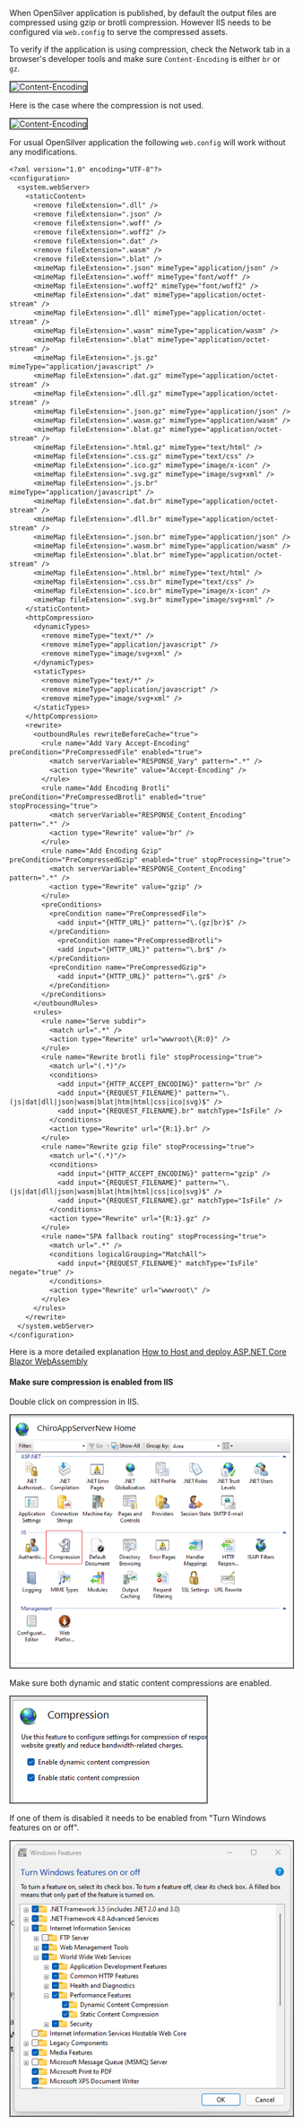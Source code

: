 When OpenSilver application is published, by default the output files are compressed using gzip or brotli compression. However IIS needs to be configured via `web.config` to serve the compressed assets.

To verify if the application is using compression, check the Network tab in a browser's developer tools and make sure `Content-Encoding` is either `br` or `gz`.

<img src="/images/how-to-topics/compression1.png" alt="Content-Encoding" title="Content-Encoding" style="border: 2px solid #555;" /><br />

Here is the case where the compression is not used.

<img src="/images/how-to-topics/compression2.png" alt="Content-Encoding" title="Content-Encoding" style="border: 2px solid #555;" /><br />

For usual OpenSilver application the following `web.config` will work without any modifications.

```
<?xml version="1.0" encoding="UTF-8"?>
<configuration>
  <system.webServer>
    <staticContent>
      <remove fileExtension=".dll" />
      <remove fileExtension=".json" />
      <remove fileExtension=".woff" />
      <remove fileExtension=".woff2" />
      <remove fileExtension=".dat" />
      <remove fileExtension=".wasm" />
      <remove fileExtension=".blat" />
      <mimeMap fileExtension=".json" mimeType="application/json" />
      <mimeMap fileExtension=".woff" mimeType="font/woff" />
      <mimeMap fileExtension=".woff2" mimeType="font/woff2" />
      <mimeMap fileExtension=".dat" mimeType="application/octet-stream" />
      <mimeMap fileExtension=".dll" mimeType="application/octet-stream" />
      <mimeMap fileExtension=".wasm" mimeType="application/wasm" />
      <mimeMap fileExtension=".blat" mimeType="application/octet-stream" />
      <mimeMap fileExtension=".js.gz" mimeType="application/javascript" />
      <mimeMap fileExtension=".dat.gz" mimeType="application/octet-stream" />
      <mimeMap fileExtension=".dll.gz" mimeType="application/octet-stream" />
      <mimeMap fileExtension=".json.gz" mimeType="application/json" />
      <mimeMap fileExtension=".wasm.gz" mimeType="application/wasm" />
      <mimeMap fileExtension=".blat.gz" mimeType="application/octet-stream" />
      <mimeMap fileExtension=".html.gz" mimeType="text/html" />
      <mimeMap fileExtension=".css.gz" mimeType="text/css" />
      <mimeMap fileExtension=".ico.gz" mimeType="image/x-icon" />
      <mimeMap fileExtension=".svg.gz" mimeType="image/svg+xml" />
      <mimeMap fileExtension=".js.br" mimeType="application/javascript" />
      <mimeMap fileExtension=".dat.br" mimeType="application/octet-stream" />
      <mimeMap fileExtension=".dll.br" mimeType="application/octet-stream" />
      <mimeMap fileExtension=".json.br" mimeType="application/json" />
      <mimeMap fileExtension=".wasm.br" mimeType="application/wasm" />
      <mimeMap fileExtension=".blat.br" mimeType="application/octet-stream" />
      <mimeMap fileExtension=".html.br" mimeType="text/html" />
      <mimeMap fileExtension=".css.br" mimeType="text/css" />
      <mimeMap fileExtension=".ico.br" mimeType="image/x-icon" />
      <mimeMap fileExtension=".svg.br" mimeType="image/svg+xml" />
    </staticContent>
    <httpCompression>
      <dynamicTypes>
        <remove mimeType="text/*" />
        <remove mimeType="application/javascript" />
        <remove mimeType="image/svg+xml" />
      </dynamicTypes>
      <staticTypes>
        <remove mimeType="text/*" />
        <remove mimeType="application/javascript" />
        <remove mimeType="image/svg+xml" />
      </staticTypes>
    </httpCompression>
    <rewrite>
      <outboundRules rewriteBeforeCache="true">
        <rule name="Add Vary Accept-Encoding" preCondition="PreCompressedFile" enabled="true">
          <match serverVariable="RESPONSE_Vary" pattern=".*" />
          <action type="Rewrite" value="Accept-Encoding" />
        </rule>
        <rule name="Add Encoding Brotli" preCondition="PreCompressedBrotli" enabled="true" stopProcessing="true">
          <match serverVariable="RESPONSE_Content_Encoding" pattern=".*" />
          <action type="Rewrite" value="br" />
        </rule>
        <rule name="Add Encoding Gzip" preCondition="PreCompressedGzip" enabled="true" stopProcessing="true">
          <match serverVariable="RESPONSE_Content_Encoding" pattern=".*" />
          <action type="Rewrite" value="gzip" />
        </rule>
        <preConditions>
          <preCondition name="PreCompressedFile">
            <add input="{HTTP_URL}" pattern="\.(gz|br)$" />
          </preCondition>
            <preCondition name="PreCompressedBrotli">
            <add input="{HTTP_URL}" pattern="\.br$" />
          </preCondition>
          <preCondition name="PreCompressedGzip">
            <add input="{HTTP_URL}" pattern="\.gz$" />
          </preCondition>
        </preConditions>
      </outboundRules>
      <rules>
        <rule name="Serve subdir">
          <match url=".*" />
          <action type="Rewrite" url="wwwroot\{R:0}" />
        </rule>
        <rule name="Rewrite brotli file" stopProcessing="true">
          <match url="(.*)"/>
          <conditions>
            <add input="{HTTP_ACCEPT_ENCODING}" pattern="br" />
            <add input="{REQUEST_FILENAME}" pattern="\.(js|dat|dll|json|wasm|blat|htm|html|css|ico|svg)$" />
            <add input="{REQUEST_FILENAME}.br" matchType="IsFile" />
          </conditions>
          <action type="Rewrite" url="{R:1}.br" />
        </rule>
        <rule name="Rewrite gzip file" stopProcessing="true">
          <match url="(.*)"/>
          <conditions>
            <add input="{HTTP_ACCEPT_ENCODING}" pattern="gzip" />
            <add input="{REQUEST_FILENAME}" pattern="\.(js|dat|dll|json|wasm|blat|htm|html|css|ico|svg)$" />
            <add input="{REQUEST_FILENAME}.gz" matchType="IsFile" />
          </conditions>
          <action type="Rewrite" url="{R:1}.gz" />
        </rule>
        <rule name="SPA fallback routing" stopProcessing="true">
          <match url=".*" />
          <conditions logicalGrouping="MatchAll">
            <add input="{REQUEST_FILENAME}" matchType="IsFile" negate="true" />
          </conditions>
          <action type="Rewrite" url="wwwroot\" />
        </rule>
      </rules>
    </rewrite>
  </system.webServer>
</configuration>
```

Here is a more detailed explanation [How to Host and deploy ASP.NET Core Blazor WebAssembly](https://docs.microsoft.com/en-us/aspnet/core/blazor/host-and-deploy/webassembly?view=aspnetcore-6.0)

#### Make sure compression is enabled from IIS

Double click on compression in IIS.

<img src="/images/how-to-topics/compression4.png" alt="Compression" title="Compression" style="border: 2px solid #555;" /><br />

Make sure both dynamic and static content compressions are enabled.

<img src="/images/how-to-topics/compression5.png" style="border: 2px solid #555;" /><br />

If one of them is disabled it needs to be enabled from "Turn Windows features on or off".

<img src="/images/how-to-topics/compression6.png" style="border: 2px solid #555;" /><br />